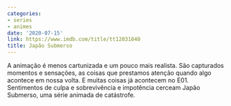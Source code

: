 ```yaml
---
categories:
- series
- animes
date: '2020-07-15'
link: https://www.imdb.com/title/tt12031040
title: Japão Submerso
---
```


A animação é menos cartunizada e um pouco mais realista. São capturados momentos e sensações, as coisas que prestamos atenção quando algo acontece em nossa volta. E muitas coisas já acontecem no E01.  Sentimentos de culpa e sobrevivência e impotência cerceam Japão Submerso, uma série animada de catástrofe.